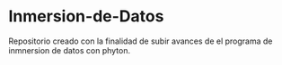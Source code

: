 # Inmersion-de-Datos
Repositorio creado con la finalidad de subir avances de el programa de inmnersion de datos con phyton.
